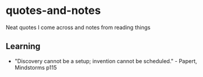 # quotes-and-notes
Neat quotes I come across and notes from reading things

## Learning

- "Discovery cannot be a setup; invention cannot be scheduled." - Papert, Mindstorms p115
